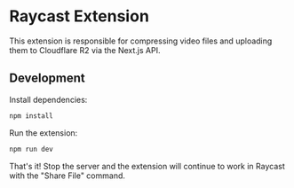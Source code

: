 # Raycast Extension

This extension is responsible for compressing video files and uploading them to Cloudflare R2 via the Next.js API.

## Development

Install dependencies:

```bash
npm install
```

Run the extension:

```bash
npm run dev
```

That's it! Stop the server and the extension will continue to work in Raycast with the "Share File" command.
